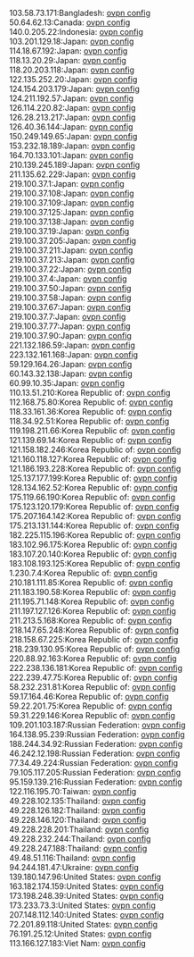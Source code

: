 103.58.73.171:Bangladesh: [ovpn config](vpn/103_58_73_171.ovpn)  
50.64.62.13:Canada: [ovpn config](vpn/50_64_62_13.ovpn)  
140.0.205.22:Indonesia: [ovpn config](vpn/140_0_205_22.ovpn)  
103.201.129.18:Japan: [ovpn config](vpn/103_201_129_18.ovpn)  
114.18.67.192:Japan: [ovpn config](vpn/114_18_67_192.ovpn)  
118.13.20.29:Japan: [ovpn config](vpn/118_13_20_29.ovpn)  
118.20.203.118:Japan: [ovpn config](vpn/118_20_203_118.ovpn)  
122.135.252.20:Japan: [ovpn config](vpn/122_135_252_20.ovpn)  
124.154.203.179:Japan: [ovpn config](vpn/124_154_203_179.ovpn)  
124.211.192.57:Japan: [ovpn config](vpn/124_211_192_57.ovpn)  
126.114.220.82:Japan: [ovpn config](vpn/126_114_220_82.ovpn)  
126.28.213.217:Japan: [ovpn config](vpn/126_28_213_217.ovpn)  
126.40.36.144:Japan: [ovpn config](vpn/126_40_36_144.ovpn)  
150.249.149.65:Japan: [ovpn config](vpn/150_249_149_65.ovpn)  
153.232.18.189:Japan: [ovpn config](vpn/153_232_18_189.ovpn)  
164.70.133.101:Japan: [ovpn config](vpn/164_70_133_101.ovpn)  
210.139.245.189:Japan: [ovpn config](vpn/210_139_245_189.ovpn)  
211.135.62.229:Japan: [ovpn config](vpn/211_135_62_229.ovpn)  
219.100.37.1:Japan: [ovpn config](vpn/219_100_37_1.ovpn)  
219.100.37.108:Japan: [ovpn config](vpn/219_100_37_108.ovpn)  
219.100.37.109:Japan: [ovpn config](vpn/219_100_37_109.ovpn)  
219.100.37.125:Japan: [ovpn config](vpn/219_100_37_125.ovpn)  
219.100.37.138:Japan: [ovpn config](vpn/219_100_37_138.ovpn)  
219.100.37.19:Japan: [ovpn config](vpn/219_100_37_19.ovpn)  
219.100.37.205:Japan: [ovpn config](vpn/219_100_37_205.ovpn)  
219.100.37.211:Japan: [ovpn config](vpn/219_100_37_211.ovpn)  
219.100.37.213:Japan: [ovpn config](vpn/219_100_37_213.ovpn)  
219.100.37.22:Japan: [ovpn config](vpn/219_100_37_22.ovpn)  
219.100.37.4:Japan: [ovpn config](vpn/219_100_37_4.ovpn)  
219.100.37.50:Japan: [ovpn config](vpn/219_100_37_50.ovpn)  
219.100.37.58:Japan: [ovpn config](vpn/219_100_37_58.ovpn)  
219.100.37.67:Japan: [ovpn config](vpn/219_100_37_67.ovpn)  
219.100.37.7:Japan: [ovpn config](vpn/219_100_37_7.ovpn)  
219.100.37.77:Japan: [ovpn config](vpn/219_100_37_77.ovpn)  
219.100.37.90:Japan: [ovpn config](vpn/219_100_37_90.ovpn)  
221.132.186.59:Japan: [ovpn config](vpn/221_132_186_59.ovpn)  
223.132.161.168:Japan: [ovpn config](vpn/223_132_161_168.ovpn)  
59.129.164.26:Japan: [ovpn config](vpn/59_129_164_26.ovpn)  
60.143.32.138:Japan: [ovpn config](vpn/60_143_32_138.ovpn)  
60.99.10.35:Japan: [ovpn config](vpn/60_99_10_35.ovpn)  
110.13.51.210:Korea Republic of: [ovpn config](vpn/110_13_51_210.ovpn)  
112.168.75.80:Korea Republic of: [ovpn config](vpn/112_168_75_80.ovpn)  
118.33.161.36:Korea Republic of: [ovpn config](vpn/118_33_161_36.ovpn)  
118.34.92.51:Korea Republic of: [ovpn config](vpn/118_34_92_51.ovpn)  
119.198.211.66:Korea Republic of: [ovpn config](vpn/119_198_211_66.ovpn)  
121.139.69.14:Korea Republic of: [ovpn config](vpn/121_139_69_14.ovpn)  
121.158.182.246:Korea Republic of: [ovpn config](vpn/121_158_182_246.ovpn)  
121.160.118.127:Korea Republic of: [ovpn config](vpn/121_160_118_127.ovpn)  
121.186.193.228:Korea Republic of: [ovpn config](vpn/121_186_193_228.ovpn)  
125.137.177.199:Korea Republic of: [ovpn config](vpn/125_137_177_199.ovpn)  
128.134.162.52:Korea Republic of: [ovpn config](vpn/128_134_162_52.ovpn)  
175.119.66.190:Korea Republic of: [ovpn config](vpn/175_119_66_190.ovpn)  
175.123.120.179:Korea Republic of: [ovpn config](vpn/175_123_120_179.ovpn)  
175.207.164.142:Korea Republic of: [ovpn config](vpn/175_207_164_142.ovpn)  
175.213.131.144:Korea Republic of: [ovpn config](vpn/175_213_131_144.ovpn)  
182.225.115.196:Korea Republic of: [ovpn config](vpn/182_225_115_196.ovpn)  
183.102.96.175:Korea Republic of: [ovpn config](vpn/183_102_96_175.ovpn)  
183.107.20.140:Korea Republic of: [ovpn config](vpn/183_107_20_140.ovpn)  
183.108.193.125:Korea Republic of: [ovpn config](vpn/183_108_193_125.ovpn)  
1.230.7.4:Korea Republic of: [ovpn config](vpn/1_230_7_4.ovpn)  
210.181.111.85:Korea Republic of: [ovpn config](vpn/210_181_111_85.ovpn)  
211.183.190.58:Korea Republic of: [ovpn config](vpn/211_183_190_58.ovpn)  
211.195.71.148:Korea Republic of: [ovpn config](vpn/211_195_71_148.ovpn)  
211.197.127.126:Korea Republic of: [ovpn config](vpn/211_197_127_126.ovpn)  
211.213.5.168:Korea Republic of: [ovpn config](vpn/211_213_5_168.ovpn)  
218.147.65.248:Korea Republic of: [ovpn config](vpn/218_147_65_248.ovpn)  
218.158.67.225:Korea Republic of: [ovpn config](vpn/218_158_67_225.ovpn)  
218.239.130.95:Korea Republic of: [ovpn config](vpn/218_239_130_95.ovpn)  
220.88.92.163:Korea Republic of: [ovpn config](vpn/220_88_92_163.ovpn)  
222.238.136.181:Korea Republic of: [ovpn config](vpn/222_238_136_181.ovpn)  
222.239.47.75:Korea Republic of: [ovpn config](vpn/222_239_47_75.ovpn)  
58.232.231.81:Korea Republic of: [ovpn config](vpn/58_232_231_81.ovpn)  
59.17.164.46:Korea Republic of: [ovpn config](vpn/59_17_164_46.ovpn)  
59.22.201.75:Korea Republic of: [ovpn config](vpn/59_22_201_75.ovpn)  
59.31.229.146:Korea Republic of: [ovpn config](vpn/59_31_229_146.ovpn)  
109.201.103.187:Russian Federation: [ovpn config](vpn/109_201_103_187.ovpn)  
164.138.95.239:Russian Federation: [ovpn config](vpn/164_138_95_239.ovpn)  
188.244.34.92:Russian Federation: [ovpn config](vpn/188_244_34_92.ovpn)  
46.242.12.198:Russian Federation: [ovpn config](vpn/46_242_12_198.ovpn)  
77.34.49.224:Russian Federation: [ovpn config](vpn/77_34_49_224.ovpn)  
79.105.117.205:Russian Federation: [ovpn config](vpn/79_105_117_205.ovpn)  
95.159.139.216:Russian Federation: [ovpn config](vpn/95_159_139_216.ovpn)  
122.116.195.70:Taiwan: [ovpn config](vpn/122_116_195_70.ovpn)  
49.228.102.135:Thailand: [ovpn config](vpn/49_228_102_135.ovpn)  
49.228.126.182:Thailand: [ovpn config](vpn/49_228_126_182.ovpn)  
49.228.146.120:Thailand: [ovpn config](vpn/49_228_146_120.ovpn)  
49.228.228.201:Thailand: [ovpn config](vpn/49_228_228_201.ovpn)  
49.228.232.244:Thailand: [ovpn config](vpn/49_228_232_244.ovpn)  
49.228.247.188:Thailand: [ovpn config](vpn/49_228_247_188.ovpn)  
49.48.51.116:Thailand: [ovpn config](vpn/49_48_51_116.ovpn)  
94.244.181.47:Ukraine: [ovpn config](vpn/94_244_181_47.ovpn)  
139.180.147.96:United States: [ovpn config](vpn/139_180_147_96.ovpn)  
163.182.174.159:United States: [ovpn config](vpn/163_182_174_159.ovpn)  
173.198.248.39:United States: [ovpn config](vpn/173_198_248_39.ovpn)  
173.233.73.3:United States: [ovpn config](vpn/173_233_73_3.ovpn)  
207.148.112.140:United States: [ovpn config](vpn/207_148_112_140.ovpn)  
72.201.89.118:United States: [ovpn config](vpn/72_201_89_118.ovpn)  
76.191.25.12:United States: [ovpn config](vpn/76_191_25_12.ovpn)  
113.166.127.183:Viet Nam: [ovpn config](vpn/113_166_127_183.ovpn)  
